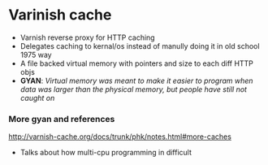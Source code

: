 # Varinish cache
 - Varnish reverse proxy for HTTP caching
 - Delegates caching to kernal/os instead of manully doing it in old school 1975 way
 - A file backed virtual memory with pointers and size to each diff HTTP objs
 - **GYAN**: *Virtual memory was meant to make it easier to program when data was larger than the physical memory, but people have still not caught on*

 ### More gyan and references
 http://varnish-cache.org/docs/trunk/phk/notes.html#more-caches
  - Talks about how multi-cpu programming in difficult